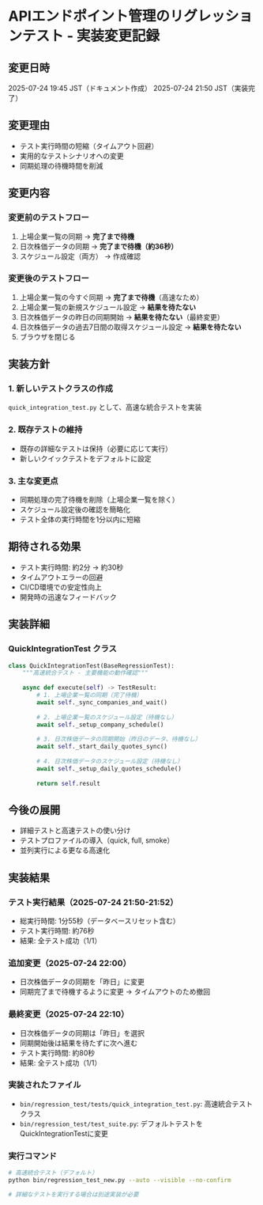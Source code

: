 # APIエンドポイント管理のリグレッションテスト - 実装変更記録

## 変更日時
2025-07-24 19:45 JST（ドキュメント作成）
2025-07-24 21:50 JST（実装完了）

## 変更理由
- テスト実行時間の短縮（タイムアウト回避）
- 実用的なテストシナリオへの変更
- 同期処理の待機時間を削減

## 変更内容

### 変更前のテストフロー
1. 上場企業一覧の同期 → **完了まで待機**
2. 日次株価データの同期 → **完了まで待機（約36秒）**
3. スケジュール設定（両方） → 作成確認

### 変更後のテストフロー
1. 上場企業一覧の今すぐ同期 → **完了まで待機**（高速なため）
2. 上場企業一覧の新規スケジュール設定 → **結果を待たない**
3. 日次株価データの昨日の同期開始 → **結果を待たない**（最終変更）
4. 日次株価データの過去7日間の取得スケジュール設定 → **結果を待たない**
5. ブラウザを閉じる

## 実装方針

### 1. 新しいテストクラスの作成
`quick_integration_test.py` として、高速な統合テストを実装

### 2. 既存テストの維持
- 既存の詳細なテストは保持（必要に応じて実行）
- 新しいクイックテストをデフォルトに設定

### 3. 主な変更点
- 同期処理の完了待機を削除（上場企業一覧を除く）
- スケジュール設定後の確認を簡略化
- テスト全体の実行時間を1分以内に短縮

## 期待される効果
- テスト実行時間: 約2分 → 約30秒
- タイムアウトエラーの回避
- CI/CD環境での安定性向上
- 開発時の迅速なフィードバック

## 実装詳細

### QuickIntegrationTest クラス
```python
class QuickIntegrationTest(BaseRegressionTest):
    """高速統合テスト - 主要機能の動作確認"""
    
    async def execute(self) -> TestResult:
        # 1. 上場企業一覧の同期（完了待機）
        await self._sync_companies_and_wait()
        
        # 2. 上場企業一覧のスケジュール設定（待機なし）
        await self._setup_company_schedule()
        
        # 3. 日次株価データの同期開始（昨日のデータ、待機なし）
        await self._start_daily_quotes_sync()
        
        # 4. 日次株価データのスケジュール設定（待機なし）
        await self._setup_daily_quotes_schedule()
        
        return self.result
```

## 今後の展開
- 詳細テストと高速テストの使い分け
- テストプロファイルの導入（quick, full, smoke）
- 並列実行による更なる高速化

## 実装結果

### テスト実行結果（2025-07-24 21:50-21:52）
- 総実行時間: 1分55秒（データベースリセット含む）
- テスト実行時間: 約76秒
- 結果: 全テスト成功（1/1）

### 追加変更（2025-07-24 22:00）
- 日次株価データの同期を「昨日」に変更
- 同期完了まで待機するように変更 → タイムアウトのため撤回

### 最終変更（2025-07-24 22:10）
- 日次株価データの同期は「昨日」を選択
- 同期開始後は結果を待たずに次へ進む
- テスト実行時間: 約80秒
- 結果: 全テスト成功（1/1）

### 実装されたファイル
- `bin/regression_test/tests/quick_integration_test.py`: 高速統合テストクラス
- `bin/regression_test/test_suite.py`: デフォルトテストをQuickIntegrationTestに変更

### 実行コマンド
```bash
# 高速統合テスト（デフォルト）
python bin/regression_test_new.py --auto --visible --no-confirm

# 詳細なテストを実行する場合は別途実装が必要
```